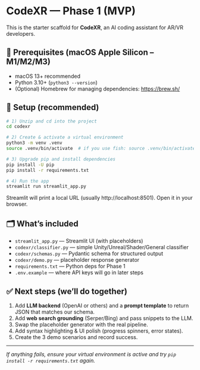 # CodeXR — Phase 1 (MVP)

This is the starter scaffold for **CodeXR**, an AI coding assistant for AR/VR developers.

## 🧰 Prerequisites (macOS Apple Silicon – M1/M2/M3)
- macOS 13+ recommended
- Python 3.10+ (`python3 --version`)
- (Optional) Homebrew for managing dependencies: https://brew.sh/

## 🚀 Setup (recommended)
```bash
# 1) Unzip and cd into the project
cd codexr

# 2) Create & activate a virtual environment
python3 -m venv .venv
source .venv/bin/activate  # if you use fish: source .venv/bin/activate.fish

# 3) Upgrade pip and install dependencies
pip install -U pip
pip install -r requirements.txt

# 4) Run the app
streamlit run streamlit_app.py
```

Streamlit will print a local URL (usually http://localhost:8501). Open it in your browser.

## 🗂️ What’s included
- `streamlit_app.py` — Streamlit UI (with placeholders)
- `codexr/classifier.py` — simple Unity/Unreal/Shader/General classifier
- `codexr/schemas.py` — Pydantic schema for structured output
- `codexr/demo.py` — placeholder response generator
- `requirements.txt` — Python deps for Phase 1
- `.env.example` — where API keys will go in later steps

## ✅ Next steps (we’ll do together)
1. Add **LLM backend** (OpenAI or others) and a **prompt template** to return JSON that matches our schema.
2. Add **web search grounding** (Serper/Bing) and pass snippets to the LLM.
3. Swap the placeholder generator with the real pipeline.
4. Add syntax highlighting & UI polish (progress spinners, error states).
5. Create the 3 demo scenarios and record success.

---
_If anything fails, ensure your virtual environment is active and try `pip install -r requirements.txt` again._
